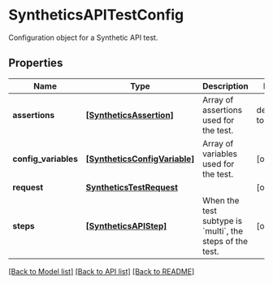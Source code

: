 # SyntheticsAPITestConfig

Configuration object for a Synthetic API test.

## Properties
Name | Type | Description | Notes
------------ | ------------- | ------------- | -------------
**assertions** | [**[SyntheticsAssertion]**](SyntheticsAssertion.md) | Array of assertions used for the test. | defaults to []
**config_variables** | [**[SyntheticsConfigVariable]**](SyntheticsConfigVariable.md) | Array of variables used for the test. | [optional] 
**request** | [**SyntheticsTestRequest**](SyntheticsTestRequest.md) |  | [optional] 
**steps** | [**[SyntheticsAPIStep]**](SyntheticsAPIStep.md) | When the test subtype is &#x60;multi&#x60;, the steps of the test. | [optional] 

[[Back to Model list]](README.md#documentation-for-models) [[Back to API list]](README.md#documentation-for-api-endpoints) [[Back to README]](README.md)


